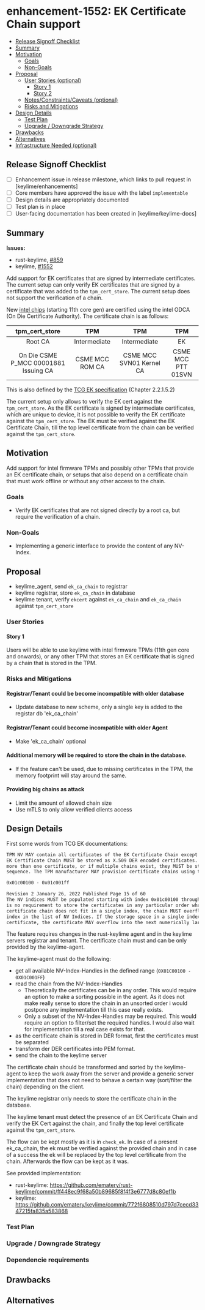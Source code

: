 # enhancement-1552: EK Certificate Chain support

<!-- toc -->
- [Release Signoff Checklist](#release-signoff-checklist)
- [Summary](#summary)
- [Motivation](#motivation)
  - [Goals](#goals)
  - [Non-Goals](#non-goals)
- [Proposal](#proposal)
  - [User Stories (optional)](#user-stories-optional)
    - [Story 1](#story-1)
    - [Story 2](#story-2)
  - [Notes/Constraints/Caveats (optional)](#notesconstraintscaveats-optional)
  - [Risks and Mitigations](#risks-and-mitigations)
- [Design Details](#design-details)
  - [Test Plan](#test-plan)
  - [Upgrade / Downgrade Strategy](#upgrade--downgrade-strategy)
- [Drawbacks](#drawbacks)
- [Alternatives](#alternatives)
- [Infrastructure Needed (optional)](#infrastructure-needed-optional)
<!-- /toc -->

## Release Signoff Checklist

- [ ] Enhancement issue in release milestone, which links to pull request in [keylime/enhancements]
- [ ] Core members have approved the issue with the label `implementable`
- [ ] Design details are appropriately documented
- [ ] Test plan is in place
- [ ] User-facing documentation has been created in [keylime/keylime-docs]

## Summary

**Issues:**
* rust-keylime, [#859](https://github.com/keylime/rust-keylime/issues/859)
* keylime, [#1552](https://github.com/keylime/keylime/issues/1552)

Add support for EK certificates that are signed by intermediate certificates.
The current setup can only verify EK certificates that are signed by a certificate that
was added to the `tpm_cert_store`. The current setup does not support the verification of
a chain.

New [intel chips](https://community.intel.com/t5/Processors/How-to-verify-an-Intel-PTT-endorsement-key-certificate/td-p/1603153/page/2) (starting 11th core gen) are certified using the intel ODCA (On Die Certificate Authority). The certificate chain is as follows:

| tpm_cert_store | TPM | TPM | TPM |
|:--------------:|:---:|:---:|:---:|
|Root CA | Intermediate | Intermediate | EK |
|On Die CSME P_MCC 00001881 Issuing CA| CSME MCC ROM CA | CSME MCC SVN01 Kernel CA | CSME MCC PTT  01SVN |

This is also defined by the [TCG EK specification](https://trustedcomputinggroup.org/wp-content/uploads/TCG-EK-Credential-Profile-V-2.5-R2_published.pdf) (Chapter 2.2.1.5.2)

The current setup only allows to verify the EK cert against the `tpm_cert_store`.
As the EK certificate is signed by intermediate certificates, which are unique to device,
it is not possible to verify the EK certificate against the `tpm_cert_store`. The EK
must be verified against the EK Certificate Chain, till the top level certificate
from the chain can be verified against the `tpm_cert_store`.

## Motivation

Add support for intel firmware TPMs and possibly other TPMs that provide an EK certificate chain,
or setups that also depend on a certificate chain that must work offline or without any other
access to the chain.

### Goals

* Verify EK certificates that are not signed directly by a root ca, but require the verification of a chain.

### Non-Goals

* Implementing a generic interface to provide the content of any NV-Index.

## Proposal

* keylime_agent, send `ek_ca_chain` to registrar
* keylime registrar, store `ek_ca_chain` in database
* keylime tenant, verify `ekcert` against `ek_ca_chain` and `ek_ca_chain` against `tpm_cert_store`


### User Stories

#### Story 1
Users will be able to use keylime with intel firmware TPMs (11th gen core and onwards),
or any other TPM that stores an EK certificate that is signed by a chain that is stored
in the TPM.


### Risks and Mitigations

#### Registrar/Tenant could be become incompatible with older database
* Update database to new scheme, only a single key is added to the registar db 'ek_ca_chain'

#### Registrar/Tenant could become incompatible with older Agent
* Make 'ek_ca_chain' optional

#### Additional memory will be required to store the chain in the database.
* If the feature can't be used, due to missing certificates in the TPM, the memory footprint will stay around the same.

#### Providing big chains as attack
* Limit the amount of allowed chain size
* Use mTLS to only allow verified clients access


## Design Details
First some words from TCG EK documentations:

```txt
TPM NV MAY contain all certificates of the EK Certificate Chain except the Root CA certificate. The
EK Certificate Chain MUST be stored as X.509 DER encoded certificates. If the chain consists of
more than one certificate, or if multiple chains exist, they MUST be stored in NV as a concatenated
sequence. The TPM manufacturer MAY provision certificate chains using the following list of indices:

0x01c00100 - 0x01c001ff

Revision 2 January 26, 2022 Published Page 15 of 60
The NV indices MUST be populated starting with index 0x01c00100 through index 0x01c001ff. There
is no requirement to store the certificates in any particular order whatsoever. If a concatenated
certificate chain does not fit in a single index, the chain MUST overflow to the next numerically larger
index in the list of NV Indices. If the storage space in a single index is insufficient to store the entire
certificate, the certificate MAY overflow into the next numerically larger index in the list of NV Indices.
```

The feature requires changes in the rust-keylime agent and in the keylime servers registrar and tenant. The certificate chain must and can be only provided by the keylime-agent.

The keylime-agent must do the following:
* get all available NV-Index-Handles in the defined range (`0X01C00100 - 0X01C001FF`)
* read the chain from the NV-Index-Handles
  * Theoretically the certificates can be in any order. This would require an option to make a sorting possible in the agent. As it does not make really sense to store the chain in an unsorted order i would postpone any implementation till this case really exists.
  * Only a subset of the NV-Index-Handles may be required. This would require an option to filter/set the required handles. I would also wait for implementation till a real case exists for that.
* as the certificate chain is stored in DER format, first the certificates must be separated
* transform der DER certificates into PEM format.
* send the chain to the keylime server

The certificate chain should be transformed and sorted by the keylime-agent to keep the work
away from the server and provide a generic server implementation that does not need to behave
a certain way (sort/filter the chain) depending on the client.

The keylime registrar only needs to store the certificate chain in the database.

The keylime tenant must detect the presence of an EK Certificate Chain and verify the
EK Cert against the chain, and finally the top level certificate against the `tpm_cert_store`.

The flow can be kept mostly as it is in `check_ek`. In case of a present ek_ca_chain, the ek must be verified against the provided chain and in case of a success the ek will be replaced by the top level certificate from the chain. Afterwards the flow can be kept as it was.

See provided implementation:
* rust-keylime: https://github.com/ematery/rust-keylime/commit/ff448ec9f68a50b89685f8f4f3e6777d8c80ef1b
* keylime: https://github.com/ematery/keylime/commit/772f6808510d797d7cecd3347215fa835a583868

### Test Plan

### Upgrade / Downgrade Strategy

### Dependencie requirements

## Drawbacks

## Alternatives
